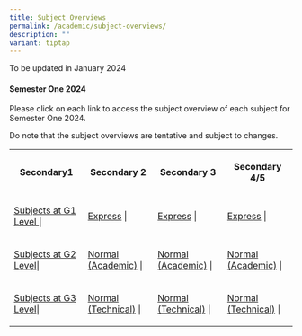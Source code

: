 ```yaml
---
title: Subject Overviews
permalink: /academic/subject-overviews/
description: ""
variant: tiptap
---
```

<p>To be updated in January 2024</p><h4><strong>Semester One 2024</strong></h4><p>Please click on each link to access the subject overview of each subject for Semester One 2024.</p><p>Do note that the subject overviews are tentative and subject to changes.</p><table><tbody><tr><th rowspan="1" colspan="1"><p><strong>Secondary1</strong></p></th><th rowspan="1" colspan="1"><p><strong>Secondary 2</strong></p></th><th rowspan="1" colspan="1"><p><strong>Secondary 3</strong></p></th><th rowspan="1" colspan="1"><p><strong>Secondary 4/5</strong></p></th></tr><tr><td rowspan="1" colspan="1"><p><a href="https://drive.google.com/drive/folders/1sE2e5iSq-YjM08NlzSU4PHPukjOXDGEa?usp=sharing" rel="noopener noreferrer nofollow" target="_blank">Subjects at G1 Level </a>|</p></td><td rowspan="1" colspan="1"><p><a href="https://drive.google.com/drive/folders/1AWbpFjM-Xk4qXkGs5GOR0M7J3fm0b3Lj?usp=drive_link" rel="noopener noreferrer nofollow" target="_blank">Express</a> |</p></td><td rowspan="1" colspan="1"><p><a href="https://drive.google.com/drive/folders/1YqlUdQE87eoKNYHa8Y5npspIp-sXZRSE?usp=drive_link" rel="noopener noreferrer nofollow" target="_blank">Express</a> |</p></td><td rowspan="1" colspan="1"><p><a href="https://drive.google.com/drive/folders/1lHN1czXdhxzPFYArkjkJjKOe0klIoa7G?usp=drive_link" rel="noopener noreferrer nofollow" target="_blank">Express</a> |</p></td></tr><tr><td rowspan="1" colspan="1"><p><a href="https://drive.google.com/drive/folders/1kdbVlHZPtE7LNsY7kDF3OUF-W_UaLrk9?usp=drive_link" rel="noopener noreferrer nofollow" target="_blank">Subjects at G2 Level</a>|</p></td><td rowspan="1" colspan="1"><p><a href="https://drive.google.com/drive/folders/1YhtHh5qOdh_Rsz-kpktyMMO0J6DZq6eF?usp=drive_link" rel="noopener noreferrer nofollow" target="_blank">Normal (Academic)</a> |</p></td><td rowspan="1" colspan="1"><p><a href="https://drive.google.com/drive/folders/1qz8PC8UfhBh1gBczTNfOxk0-JeLdpUKV?usp=drive_link" rel="noopener noreferrer nofollow" target="_blank">Normal (Academic)</a> |</p></td><td rowspan="1" colspan="1"><p><a href="https://drive.google.com/drive/folders/16VJYvZ4OAFK0Aryatatz-9k5PT6OCJAT?usp=drive_link" rel="noopener noreferrer nofollow" target="_blank">Normal (Academic)</a> |</p></td></tr><tr><td rowspan="1" colspan="1"><p><a href="https://drive.google.com/drive/folders/11BqZi3qTlm5nebFKH37pUVV6hoxAK8XG?usp=drive_link" rel="noopener noreferrer nofollow" target="_blank">Subjects at G3 Level</a>|</p></td><td rowspan="1" colspan="1"><p><a href="https://drive.google.com/drive/folders/1nig7UQf0CSHXTDGGr1owf_4rcVSwk0QD?usp=drive_link" rel="noopener noreferrer nofollow" target="_blank">Normal (Technical)</a> |</p></td><td rowspan="1" colspan="1"><p><a href="https://drive.google.com/drive/folders/1DhudA4K1AldOvJH5Sf8RuPNBHlscZ338?usp=drive_link" rel="noopener noreferrer nofollow" target="_blank">Normal (Technical)</a> |</p></td><td rowspan="1" colspan="1"><p><a href="https://drive.google.com/drive/folders/1znEPDmOsZQDSvXOWMskN7Jry1FWTiS4p?usp=drive_link" rel="noopener noreferrer nofollow" target="_blank">Normal (Technical)</a> |</p></td></tr></tbody></table><p></p>